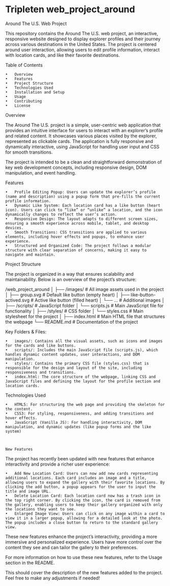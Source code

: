# Tripleten web_project_around

Around The U.S. Web Project

This repository contains the Around The U.S. web project, an interactive, responsive website designed to display explorer profiles and their journey across various destinations in the United States. The project is centered around user interaction, allowing users to edit profile information, interact with location cards, and like their favorite destinations.

Table of Contents

	•	Overview
	•	Features
	•	Project Structure
	•	Technologies Used
	•	Installation and Setup
	•	Usage
	•	Contributing
	•	License

Overview

The Around The U.S. project is a simple, user-centric web application that provides an intuitive interface for users to interact with an explorer’s profile and related content. It showcases various places visited by the explorer, represented as clickable cards. The application is fully responsive and dynamically interactive, using JavaScript for handling user input and CSS for smooth transitions.

The project is intended to be a clean and straightforward demonstration of key web development concepts, including responsive design, DOM manipulation, and event handling.

Features

	•	Profile Editing Popup: Users can update the explorer’s profile (name and description) using a popup form that pre-fills the current profile information.
	•	Dynamic Like System: Each location card has a like button (heart icon). Users can click to “like” or “unlike” a location, and the icon dynamically changes to reflect the user’s action.
	•	Responsive Design: The layout adapts to different screen sizes, ensuring a smooth experience across mobile, tablet, and desktop devices.
	•	Smooth Transitions: CSS transitions are applied to various elements, including hover effects and popups, to enhance user experience.
	•	Structured and Organized Code: The project follows a modular structure with clear separation of concerns, making it easy to navigate and maintain.

Project Structure

The project is organized in a way that ensures scalability and maintainability. Below is an overview of the project’s structure:

/web_project_around
│
├── /images/                     # All image assets used in the project
│   ├── group.svg                # Default like button (empty heart)
│   ├── like-button-actived.svg  # Active like button (filled heart)
│   └── ...                      # Additional images
│
├── /scripts/                    # JavaScript folder
│   └── scripts.js               # Main JavaScript file for functionality
│
├── /styles/                     # CSS folder
│   └── styles.css               # Main stylesheet for the project
│
├── index.html                   # Main HTML file that structures the webpage
└── README.md                    # Documentation of the project

Key Folders & Files:

	•	images/: Contains all the visual assets, such as icons and images for the cards and like buttons.
	•	scripts/: Includes the main JavaScript file (scripts.js), which handles dynamic content updates, user interactions, and DOM manipulation.
	•	styles/: Contains the primary CSS file (styles.css) that is responsible for the design and layout of the site, including responsiveness and transitions.
	•	index.html: The core structure of the webpage, linking CSS and JavaScript files and defining the layout for the profile section and location cards.

Technologies Used

	•	HTML5: For structuring the web page and providing the skeleton for the content.
	•	CSS3: For styling, responsiveness, and adding transitions and hover effects.
	•	JavaScript (Vanilla JS): For handling interactivity, DOM manipulation, and dynamic updates (like popup forms and the like system)

	

	New Features

The project has recently been updated with new features that enhance interactivity and provide a richer user experience:

	•	Add New Location Card: Users can now add new cards representing additional locations. Each card includes an image and a title, allowing users to expand the gallery with their favorite locations. By clicking the add button, a popup appears for the user to input the title and image URL.
	•	Delete Location Card: Each location card now has a trash icon in the top right corner. By clicking the icon, the card is removed from the gallery, enabling users to keep their gallery organized with only the locations they want to see.
	•	Enlarged Image View: Users can click on any image within a card to view it in a larger popup, allowing for a detailed look at the photo. The popup includes a close button to return to the standard gallery view.

These new features enhance the project’s interactivity, providing a more immersive and personalized experience. Users have more control over the content they see and can tailor the gallery to their preferences.

For more information on how to use these new features, refer to the Usage section in the README.

This should cover the description of the new features added to the project. Feel free to make any adjustments if needed!
